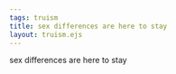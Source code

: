 ```yaml
---
tags: truism
title: sex differences are here to stay
layout: truism.ejs
---
```


sex differences are here to stay
